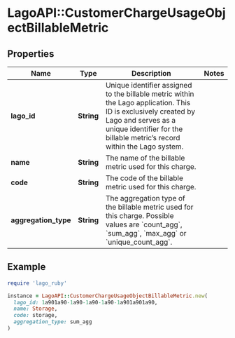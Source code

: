 # LagoAPI::CustomerChargeUsageObjectBillableMetric

## Properties

| Name | Type | Description | Notes |
| ---- | ---- | ----------- | ----- |
| **lago_id** | **String** | Unique identifier assigned to the billable metric within the Lago application. This ID is exclusively created by Lago and serves as a unique identifier for the billable metric’s record within the Lago system. |  |
| **name** | **String** | The name of the billable metric used for this charge. |  |
| **code** | **String** | The code of the billable metric used for this charge. |  |
| **aggregation_type** | **String** | The aggregation type of the billable metric used for this charge. Possible values are &#x60;count_agg&#x60;, &#x60;sum_agg&#x60;, &#x60;max_agg&#x60; or &#x60;unique_count_agg&#x60;. |  |

## Example

```ruby
require 'lago_ruby'

instance = LagoAPI::CustomerChargeUsageObjectBillableMetric.new(
  lago_id: 1a901a90-1a90-1a90-1a90-1a901a901a90,
  name: Storage,
  code: storage,
  aggregation_type: sum_agg
)
```

